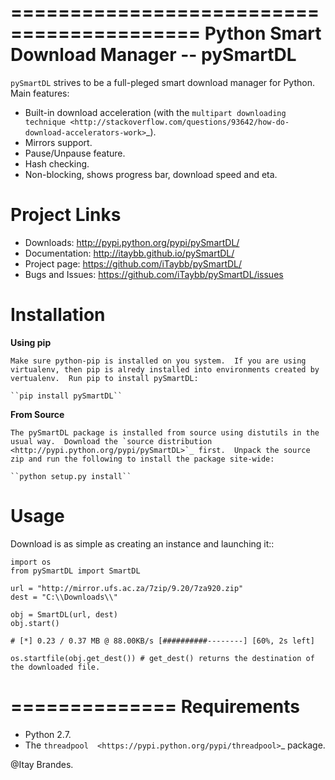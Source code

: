 ==========================================
Python Smart Download Manager -- pySmartDL
==========================================

``pySmartDL`` strives to be a full-pleged smart download manager for Python. Main features:

* Built-in download acceleration (with the `multipart downloading technique <http://stackoverflow.com/questions/93642/how-do-download-accelerators-work>`_).
* Mirrors support.
* Pause/Unpause feature.
* Hash checking.
* Non-blocking, shows progress bar, download speed and eta.

Project Links
=============

 * Downloads: http://pypi.python.org/pypi/pySmartDL/
 * Documentation: http://itaybb.github.io/pySmartDL/
 * Project page: https://github.com/iTaybb/pySmartDL/
 * Bugs and Issues: https://github.com/iTaybb/pySmartDL/issues
 
Installation
============

**Using pip**

    Make sure python-pip is installed on you system.  If you are using virtualenv, then pip is alredy installed into environments created by vertualenv.  Run pip to install pySmartDL:

    ``pip install pySmartDL``

**From Source**

    The pySmartDL package is installed from source using distutils in the usual way.  Download the `source distribution <http://pypi.python.org/pypi/pySmartDL>`_ first.  Unpack the source zip and run the following to install the package site-wide:

    ``python setup.py install``
 
Usage
=====

Download is as simple as creating an instance and launching it::

	import os
	from pySmartDL import SmartDL

	url = "http://mirror.ufs.ac.za/7zip/9.20/7za920.zip"
	dest = "C:\\Downloads\\"

	obj = SmartDL(url, dest)
	obj.start()

	# [*] 0.23 / 0.37 MB @ 88.00KB/s [##########--------] [60%, 2s left]

	os.startfile(obj.get_dest()) # get_dest() returns the destination of the downloaded file.

==============
Requirements
==============

 * Python 2.7.
 * The `threadpool  <https://pypi.python.org/pypi/threadpool>`_ package.

@Itay Brandes.